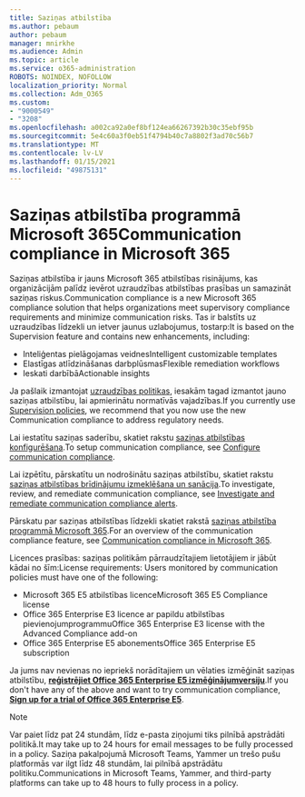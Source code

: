 ```yaml
---
title: Saziņas atbilstība
ms.author: pebaum
author: pebaum
manager: mnirkhe
ms.audience: Admin
ms.topic: article
ms.service: o365-administration
ROBOTS: NOINDEX, NOFOLLOW
localization_priority: Normal
ms.collection: Adm_O365
ms.custom:
- "9000549"
- "3208"
ms.openlocfilehash: a002ca92a0ef8bf124ea66267392b30c35ebf95b
ms.sourcegitcommit: 5e4c60a3f0eb51f4794b40c7a8802f3ad70c56b7
ms.translationtype: MT
ms.contentlocale: lv-LV
ms.lasthandoff: 01/15/2021
ms.locfileid: "49875131"
---
```

# <a name="communication-compliance-in-microsoft-365"></a><span data-ttu-id="5caa8-102">Saziņas atbilstība programmā Microsoft 365</span><span class="sxs-lookup"><span data-stu-id="5caa8-102">Communication compliance in Microsoft 365</span></span>

<span data-ttu-id="5caa8-103">Saziņas atbilstība ir jauns Microsoft 365 atbilstības risinājums, kas organizācijām palīdz ievērot uzraudzības atbilstības prasības un samazināt saziņas riskus.</span><span class="sxs-lookup"><span data-stu-id="5caa8-103">Communication compliance is a new Microsoft 365 compliance solution that helps organizations meet supervisory compliance requirements and minimize communication risks.</span></span> <span data-ttu-id="5caa8-104">Tas ir balstīts uz uzraudzības līdzekli un ietver jaunus uzlabojumus, tostarp:</span><span class="sxs-lookup"><span data-stu-id="5caa8-104">It is based on the Supervision feature and contains new enhancements, including:</span></span>

- <span data-ttu-id="5caa8-105">Inteliģentas pielāgojamas veidnes</span><span class="sxs-lookup"><span data-stu-id="5caa8-105">Intelligent customizable templates</span></span>
- <span data-ttu-id="5caa8-106">Elastīgas atlīdzināšanas darbplūsmas</span><span class="sxs-lookup"><span data-stu-id="5caa8-106">Flexible remediation workflows</span></span>
- <span data-ttu-id="5caa8-107">Ieskati darbībā</span><span class="sxs-lookup"><span data-stu-id="5caa8-107">Actionable insights</span></span>

<span data-ttu-id="5caa8-108">Ja pašlaik izmantojat [uzraudzības politikas](https://docs.microsoft.com/microsoft-365/compliance/supervision-policies), iesakām tagad izmantot jauno saziņas atbilstību, lai apmierinātu normatīvās vajadzības.</span><span class="sxs-lookup"><span data-stu-id="5caa8-108">If you currently use [Supervision policies](https://docs.microsoft.com/microsoft-365/compliance/supervision-policies), we recommend that you now use the new Communication compliance to address regulatory needs.</span></span>

<span data-ttu-id="5caa8-109">Lai iestatītu saziņas saderību, skatiet rakstu [saziņas atbilstības konfigurēšana](https://docs.microsoft.com/microsoft-365/compliance/communication-compliance-configure).</span><span class="sxs-lookup"><span data-stu-id="5caa8-109">To setup communication compliance, see [Configure communication compliance](https://docs.microsoft.com/microsoft-365/compliance/communication-compliance-configure).</span></span>

<span data-ttu-id="5caa8-110">Lai izpētītu, pārskatītu un nodrošinātu saziņas atbilstību, skatiet rakstu [saziņas atbilstības brīdinājumu izmeklēšana un sanācija](https://docs.microsoft.com/microsoft-365/compliance/communication-compliance-investigate-remediate).</span><span class="sxs-lookup"><span data-stu-id="5caa8-110">To investigate, review, and remediate communication compliance, see [Investigate and remediate communication compliance alerts](https://docs.microsoft.com/microsoft-365/compliance/communication-compliance-investigate-remediate).</span></span>

<span data-ttu-id="5caa8-111">Pārskatu par saziņas atbilstības līdzekli skatiet rakstā [saziņas atbilstība programmā Microsoft 365](https://docs.microsoft.com/microsoft-365/compliance/communication-compliance).</span><span class="sxs-lookup"><span data-stu-id="5caa8-111">For an overview of the communication compliance feature, see [Communication compliance in Microsoft 365](https://docs.microsoft.com/microsoft-365/compliance/communication-compliance).</span></span>

<span data-ttu-id="5caa8-112">Licences prasības: saziņas politikām pārraudzītajiem lietotājiem ir jābūt kādai no šīm:</span><span class="sxs-lookup"><span data-stu-id="5caa8-112">License requirements: Users monitored by communication policies must have one of the following:</span></span>

- <span data-ttu-id="5caa8-113">Microsoft 365 E5 atbilstības licence</span><span class="sxs-lookup"><span data-stu-id="5caa8-113">Microsoft 365 E5 Compliance license</span></span>
- <span data-ttu-id="5caa8-114">Office 365 Enterprise E3 licence ar papildu atbilstības pievienojumprogrammu</span><span class="sxs-lookup"><span data-stu-id="5caa8-114">Office 365 Enterprise E3 license with the Advanced Compliance add-on</span></span>
- <span data-ttu-id="5caa8-115">Office 365 Enterprise E5 abonements</span><span class="sxs-lookup"><span data-stu-id="5caa8-115">Office 365 Enterprise E5 subscription</span></span>

<span data-ttu-id="5caa8-116">Ja jums nav nevienas no iepriekš norādītajiem un vēlaties izmēģināt saziņas atbilstību, **[reģistrējiet Office 365 Enterprise E5 izmēģinājumversiju](https://go.microsoft.com/fwlink/p/?LinkID=698279)**.</span><span class="sxs-lookup"><span data-stu-id="5caa8-116">If you don't have any of the above and want to try communication compliance, **[Sign up for a trial of Office 365 Enterprise E5](https://go.microsoft.com/fwlink/p/?LinkID=698279)**.</span></span>

> [!NOTE]
> <span data-ttu-id="5caa8-117">Var paiet līdz pat 24 stundām, līdz e-pasta ziņojumi tiks pilnībā apstrādāti politikā.</span><span class="sxs-lookup"><span data-stu-id="5caa8-117">It may take up to 24 hours for email messages to be fully processed in a policy.</span></span> <span data-ttu-id="5caa8-118">Saziņa pakalpojumā Microsoft Teams, Yammer un trešo pušu platformās var ilgt līdz 48 stundām, lai pilnībā apstrādātu politiku.</span><span class="sxs-lookup"><span data-stu-id="5caa8-118">Communications in Microsoft Teams, Yammer, and third-party platforms can take up to 48 hours to fully process in a policy.</span></span>
